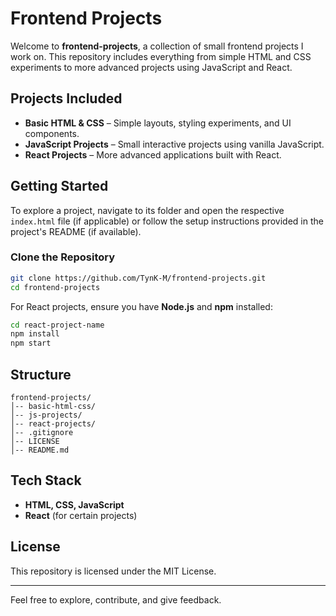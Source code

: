# Frontend Projects

Welcome to **frontend-projects**, a collection of small frontend projects I work on. This repository includes everything from simple HTML and CSS experiments to more advanced projects using JavaScript and React.

## Projects Included

- **Basic HTML & CSS** – Simple layouts, styling experiments, and UI components.
- **JavaScript Projects** – Small interactive projects using vanilla JavaScript.
- **React Projects** – More advanced applications built with React.

## Getting Started

To explore a project, navigate to its folder and open the respective `index.html` file (if applicable) or follow the setup instructions provided in the project's README (if available).

### Clone the Repository

```sh
git clone https://github.com/TynK-M/frontend-projects.git
cd frontend-projects
```

For React projects, ensure you have **Node.js** and **npm** installed:

```sh
cd react-project-name
npm install
npm start
```

## Structure

```plaintext
frontend-projects/
│-- basic-html-css/
│-- js-projects/
│-- react-projects/
│-- .gitignore
│-- LICENSE
│-- README.md
```

## Tech Stack

- **HTML, CSS, JavaScript**
- **React** (for certain projects)

## License

This repository is licensed under the MIT License.

---

Feel free to explore, contribute, and give feedback.

